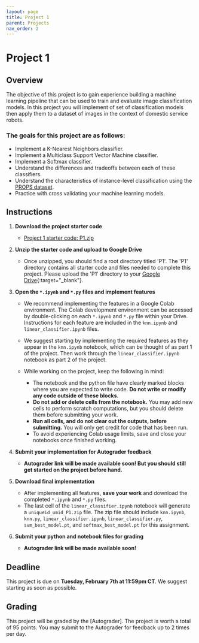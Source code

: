 ```yaml
---
layout: page
title: Project 1
parent: Projects
nav_order: 2
---
```

 
# Project 1

## Overview
The objective of this project is to gain experience building a machine learning pipeline that can be used to train and evaluate image classification models. In this project you will implement of set of classification models then apply them to a dataset of images in the context of domestic service robots.

### The goals for this project are as follows:
 - Implement a K-Nearest Neighbors classifier.
 - Implement a Multiclass Support Vector Machine classifier.
 - Implement a Softmax classifier.
 - Understand the differences and tradeoffs between each of these classifiers.
 - Understand the characteristics of instance-level classification using the [PROPS dataset](CSCI5980-Spr23-DeepRob/dataset/#props-classification).
 - Practice with cross validating your machine learning models.


## Instructions

1. <b>Download the project starter code</b>
    - [Project 1 starter code: P1.zip](https://deeprob.org/assets/projects/P1.zip)

2. <b>Unzip the starter code and upload to Google Drive</b>
    - Once unzipped, you should find a root directory titled 'P1'. The 'P1' directory contains all starter code and files needed to complete this project. Please upload the 'P1' directory to your [Google Drive](https://drive.google.com/){:target="_blank"}.

3. <b>Open the `*.ipynb` and `*.py` files and implement features</b>
    - We recommend implementing the features in a Google Colab environment. The Colab development environment can be accessed by double-clicking on each `*.ipynb` and `*.py` file within your Drive. Instructions for each feature are included in the `knn.ipynb` and `linear_classifier.ipynb` files.

    - We suggest starting by implementing the required features as they appear in the `knn.ipynb` notebook, which can be thought of as part 1 of the project. Then work through the `linear_classifier.ipynb` notebook as part 2 of the project.

    - While working on the project, keep the following in mind:

        - The notebook and the python file have clearly marked blocks where you are expected to write code. <b>Do not write or modify any code outside of these blocks.</b>
        - <b>Do not add or delete cells from the notebook.</b> You may add new cells to perform scratch computations, but you should delete them before submitting your work.
        - <b>Run all cells, and do not clear out the outputs, before submitting.</b> You will only get credit for code that has been run.
        - To avoid experiencing Colab usage limits, save and close your notebooks once finished working.

4. <b>Submit your implementation for Autograder feedback</b>
    - <b>Autograder link will be made available soon! But you should still get started on the project before hand.</b>
<!--     - Once you have implemented a portion of the required features, you may submit your work for feedback from the Autograder. To receive feedback, download your `*.ipynb` and `*.py` files then upload them to the [Project 1 Autograder](https://autograder.io/web/project/1953){:target="_blank"}. You may submit to the Autograder for feedback up to 2 times per day. -->

5. <b>Download final implementation</b>
    - After implementing all features, <b>save your work</b> and download the completed `*.ipynb` and `*.py` files. 
    - The last cell of the `linear_classifier.ipynb` notebook will generate a `uniqueid_umid_P1.zip` file. The zip file should include `knn.ipynb`, `knn.py`, `linear_classifier.ipynb`, `linear_classifier.py`, `svm_best_model.pt`, and `softmax_best_model.pt` for this assignment.

6. <b>Submit your python and notebook files for grading</b>
    - <b>Autograder link will be made available soon!</b>
<!--     - Upload your files to the [Autograder](https://autograder.io/web/project/1953){:target="_blank"} for grading consideration. Your highest score will be used for final grades. -->

## Deadline

This project is due on <b>Tuesday, February 7th at 11:59pm CT</b>. We suggest starting as soon as possible.

## Grading

This project will be graded by the [Autograder]. The project is worth a total of 95 points. You may submit to the Autograder for feedback up to 2 times per day.

